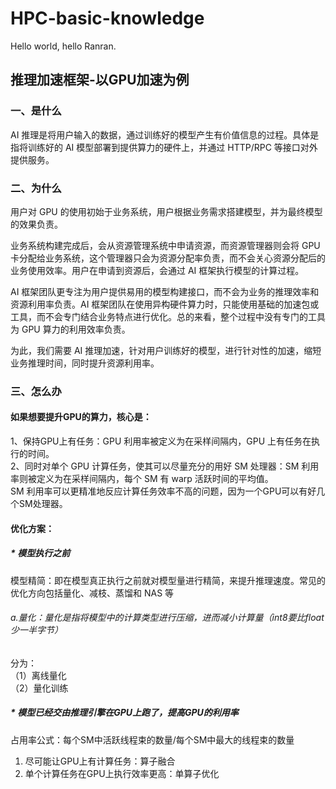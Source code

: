 # HPC-basic-knowledge
Hello world, hello Ranran.

## 推理加速框架-以GPU加速为例<br>
### 一、是什么<br>
AI 推理是将用户输入的数据，通过训练好的模型产生有价值信息的过程。具体是指将训练好的 AI 模型部署到提供算力的硬件上，并通过 HTTP/RPC 等接口对外提供服务。<br>
### 二、为什么<br>
用户对 GPU 的使用初始于业务系统，用户根据业务需求搭建模型，并为最终模型的效果负责。<br>

业务系统构建完成后，会从资源管理系统中申请资源，而资源管理器则会将 GPU 卡分配给业务系统，这个管理器只会为资源分配率负责，而不会关心资源分配后的业务使用效率。用户在申请到资源后，会通过 AI 框架执行模型的计算过程。

AI 框架团队更专注为用户提供易用的模型构建接口，而不会为业务的推理效率和资源利用率负责。AI 框架团队在使用异构硬件算力时，只能使用基础的加速包或工具，而不会专门结合业务特点进行优化。总的来看，整个过程中没有专门的工具为 GPU 算力的利用效率负责。<br>

为此，我们需要 AI 推理加速，针对用户训练好的模型，进行针对性的加速，缩短业务推理时间，同时提升资源利用率。<br>
### 三、怎么办<br>
#### 如果想要提升GPU的算力，核心是：<br>
1、保持GPU上有任务：GPU 利用率被定义为在采样间隔内，GPU 上有任务在执行的时间。<br>
2、同时对单个 GPU 计算任务，使其可以尽量充分的用好 SM 处理器：SM 利用率则被定义为在采样间隔内，每个 SM 有 warp 活跃时间的平均值。<br>
SM 利用率可以更精准地反应计算任务效率不高的问题，因为一个GPU可以有好几个SM处理器。<br>
#### 优化方案：<br>
##### * 模型执行之前<br>
模型精简：即在模型真正执行之前就对模型量进行精简，来提升推理速度。常见的优化方向包括量化、减枝、蒸馏和 NAS 等<br>
###### a.量化：量化是指将模型中的计算类型进行压缩，进而减小计算量（int8要比float少一半字节）<br>
分为：<br>
（1）离线量化<br>
（2）量化训练<br>

##### * 模型已经交由推理引擎在GPU上跑了，提高GPU的利用率<br>
占用率公式：每个SM中活跃线程束的数量/每个SM中最大的线程束的数量<br>
1. 尽可能让GPU上有计算任务：算子融合<br>
2. 单个计算任务在GPU上执行效率更高：单算子优化<br>
